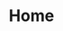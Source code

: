 ---
layout: page
title: Home
description: >
  The official Hydejack blog. Version updates, example content and how-to guides on how to blog with Jekyll.
  Open `index.html` to edit this text.
cover: true
youtubeId: q3hONNn4UwM
---